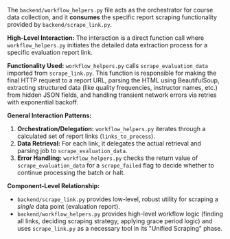 The `backend/workflow_helpers.py` file acts as the orchestrator for course data collection, and it **consumes** the specific report scraping functionality provided by `backend/scrape_link.py`.

**High-Level Interaction:**
The interaction is a direct function call where `workflow_helpers.py` initiates the detailed data extraction process for a specific evaluation report link.

**Functionality Used:**
`workflow_helpers.py` calls `scrape_evaluation_data` imported from `scrape_link.py`. This function is responsible for making the final HTTP request to a report URL, parsing the HTML using BeautifulSoup, extracting structured data (like quality frequencies, instructor names, etc.) from hidden JSON fields, and handling transient network errors via retries with exponential backoff.

**General Interaction Patterns:**
1.  **Orchestration/Delegation:** `workflow_helpers.py` iterates through a calculated set of report links (`links_to_process`).
2.  **Data Retrieval:** For each link, it delegates the actual retrieval and parsing job to `scrape_evaluation_data`.
3.  **Error Handling:** `workflow_helpers.py` checks the return value of `scrape_evaluation_data` for a `scrape_failed` flag to decide whether to continue processing the batch or halt.

**Component-Level Relationship:**
*   `backend/scrape_link.py` provides low-level, robust utility for scraping a *single* data point (evaluation report).
*   `backend/workflow_helpers.py` provides high-level workflow logic (finding all links, deciding scraping strategy, applying grace period logic) and uses `scrape_link.py` as a necessary tool in its "Unified Scraping" phase.